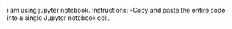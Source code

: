 i am using jupyter notebook.
Instructions:
-Copy and paste the entire code into a single Jupyter notebook cell.
